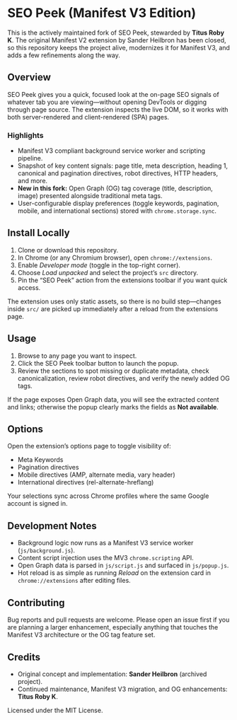 # SEO Peek (Manifest V3 Edition)

This is the actively maintained fork of SEO Peek, stewarded by **Titus Roby K**.
The original Manifest V2 extension by Sander Heilbron has been closed, so this
repository keeps the project alive, modernizes it for Manifest V3, and adds a
few refinements along the way.

## Overview

SEO Peek gives you a quick, focused look at the on-page SEO signals of whatever
tab you are viewing—without opening DevTools or digging through page source.
The extension inspects the live DOM, so it works with both server-rendered and
client-rendered (SPA) pages.

### Highlights

- Manifest V3 compliant background service worker and scripting pipeline.
- Snapshot of key content signals: page title, meta description, heading 1,
  canonical and pagination directives, robot directives, HTTP headers, and more.
- **New in this fork:** Open Graph (OG) tag coverage (title, description, image)
  presented alongside traditional meta tags.
- User-configurable display preferences (toggle keywords, pagination,
  mobile, and international sections) stored with `chrome.storage.sync`.

## Install Locally

1. Clone or download this repository.
2. In Chrome (or any Chromium browser), open `chrome://extensions`.
3. Enable *Developer mode* (toggle in the top-right corner).
4. Choose *Load unpacked* and select the project’s `src` directory.
5. Pin the “SEO Peek” action from the extensions toolbar if you want quick access.

The extension uses only static assets, so there is no build step—changes inside
`src/` are picked up immediately after a reload from the extensions page.

## Usage

1. Browse to any page you want to inspect.
2. Click the SEO Peek toolbar button to launch the popup.
3. Review the sections to spot missing or duplicate metadata, check
   canonicalization, review robot directives, and verify the newly added OG tags.

If the page exposes Open Graph data, you will see the extracted content and
links; otherwise the popup clearly marks the fields as **Not available**.

## Options

Open the extension’s options page to toggle visibility of:

- Meta Keywords
- Pagination directives
- Mobile directives (AMP, alternate media, vary header)
- International directives (rel-alternate-hreflang)

Your selections sync across Chrome profiles where the same Google account is
signed in.

## Development Notes

- Background logic now runs as a Manifest V3 service worker (`js/background.js`).
- Content script injection uses the MV3 `chrome.scripting` API.
- Open Graph data is parsed in `js/script.js` and surfaced in `js/popup.js`.
- Hot reload is as simple as running *Reload* on the extension card in
  `chrome://extensions` after editing files.

## Contributing

Bug reports and pull requests are welcome. Please open an issue first if you are
planning a larger enhancement, especially anything that touches the Manifest V3
architecture or the OG tag feature set.

## Credits

- Original concept and implementation: **Sander Heilbron** (archived project).
- Continued maintenance, Manifest V3 migration, and OG enhancements:
  **Titus Roby K**.

Licensed under the MIT License.